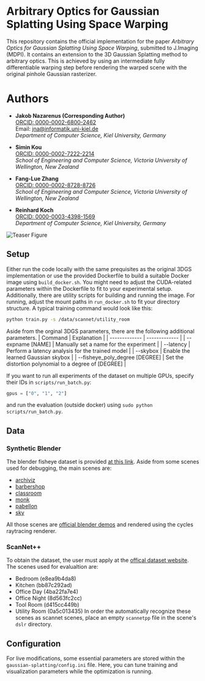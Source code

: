 # Arbitrary Optics for Gaussian Splatting Using Space Warping
This repository contains the official implementation for the paper *Arbitrary Optics for Gaussian Splatting Using Space Warping*, submitted to J.Imaging (MDPI).
It contains an extension to the 3D Gaussian Splatting method to arbitrary optics. This is achieved by using an intermediate fully differentiable warping step before rendering the warped scene with the original pinhole Gaussian rasterizer. 

# Authors

- **Jakob Nazarenus (Corresponding Author)**  
  [ORCID: 0000-0002-6800-2462](https://orcid.org/0000-0002-6800-2462)  
  Email: [jna@informatik.uni-kiel.de](mailto:jna@informatik.uni-kiel.de)  
  _Department of Computer Science, Kiel University, Germany_

- **Simin Kou**  
  [ORCID: 0000-0002-7222-2214](https://orcid.org/0000-0002-7222-2214)  
  _School of Engineering and Computer Science, Victoria University of Wellington, New Zealand_

- **Fang-Lue Zhang**  
  [ORCID: 0000-0002-8728-8726](https://orcid.org/0000-0002-8728-8726)  
  _School of Engineering and Computer Science, Victoria University of Wellington, New Zealand_

- **Reinhard Koch**  
  [ORCID: 0000-0003-4398-1569](https://orcid.org/0000-0003-4398-1569)  
  _Department of Computer Science, Kiel University, Germany_



![Teaser Figure](/figures/teaser.gif)

## Setup 
Either run the code locally with the same prequisites as the original 3DGS implementation or use the provided Dockerfile to build a suitable Docker image using `build_docker.sh`. You might need to adjust the CUDA-related parameters within the Dockerfile to fit to your experimental setup. Additionally, there are utility scripts for building and running the image. For running, adjust the mount paths in `run_docker.sh` to fit your directory structure. A typical training command would look like this:
```bash
python train.py -s /data/scannet/utility_room
```

Aside from the orginal 3DGS parameters, there are the following additional parameters.
| Command  | Explanation |
| ------------- | ------------- |
| --expname [NAME] | Manually set a name for the experiment  |
| --latency  | Perform a latency analysis for the trained model  |
| --skybox | Enable the learned Gaussian skybox |
| --fisheye_poly_degree [DEGREE] | Set the distortion polynomial to a degree of [DEGREE] |

If you want to run all experiments of the dataset on multiple GPUs, specify their IDs in `scripts/run_batch.py`:
```python
gpus = ["0", "1", "2"]
```
and run the evaluation (outside docker) using `sudo python scripts/run_batch.py`.



## Data
### Synthetic Blender
The blender fisheye dataset is provided [at this link](https://nextcloud.mip.informatik.uni-kiel.de/index.php/s/oPJEnd7FQq9s86m).
Aside from some scenes used for debugging, the main scenes are:
- [archiviz](https://download.blender.org/demo/cycles/flat-archiviz.blend)
- [barbershop](https://svn.blender.org/svnroot/bf-blender/trunk/lib/benchmarks/cycles/barbershop_interior/)
- [classroom](https://download.blender.org/demo/test/classroom.zip)
- [monk](https://download.blender.org/demo/cycles/lone-monk_cycles_and_exposure-node_demo.blend)
- [pabellon](https://download.blender.org/demo/test/pabellon_barcelona_v1.scene_.zip)
- [sky](https://cloud.blender.org/p/gallery/5f4d1791cc1d7c5e0e8832d4)

All those scenes are [official blender demos](https://www.blender.org/download/demo-files/) and rendered using the cycles raytracing renderer.

### ScanNet++
To obtain the dataset, the user must apply at the [offical dataset website](https://kaldir.vc.in.tum.de/scannetpp/).
The scenes used for evalualtion are:
- Bedroom (e8ea9b4da8)
- Kitchen (bb87c292ad)
- Office Day (4ba22fa7e4)
- Office Night (8d563fc2cc)
- Tool Room (d415cc449b)
- Utility Room (0a5c013435)
In order the automatically recognize these scenes as scannet scenes, place an empty `scannetpp` file in the scene's `dslr` directory.


## Configuration
For live modifications, some essential parameters are stored within the `gaussian-splatting/config.ini` file. Here, you can tune training and visualization parameters while the optimization is running. 